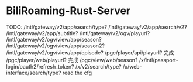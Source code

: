 # BiliRoaming-Rust-Server
TODO:
  /intl/gateway/v2/app/search/type?
  /intl/gateway/v2/app/search/v2?
  /intl/gateway/v2/app/subtitle?
  /intl/gateway/v2/ogv/playurl?
  /intl/gateway/v2/ogv/view/app/season?
  /intl/gateway/v2/ogv/view/app/season2?
  /intl/gateway/v2/ogv/view/app/episode?
  /pgc/player/api/playurl? 完成
  /pgc/player/web/playurl? 完成
  /pgc/view/web/season?
  /x/intl/passport-login/oauth2/refresh_token?
  /x/v2/search/type?
  /x/web-interface/search/type?
  read the cfg
